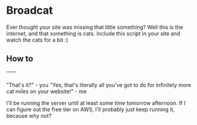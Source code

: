 # Broadcat

Ever thought your site was missing that little something? Well this is the internet, and that something is cats. Include this script in your site and watch the cats for a bit :)

## How to

'''<script src="broadcat.js"></script>'''

"That's it?" - you
"Yes, that's literally all you've got to do for infinitely more cat miles on your website!" - me

I'll be running the server until at least some time tomorrow afternoon. If I can figure out the free tier on AWS, I'll probably just keep running it, because why not?
